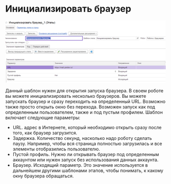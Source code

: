 # Инициализировать браузер

![](<../../../../.gitbook/assets/Инициализировать браузер.png>)

Данный шаблон нужен для открытия запуска браузера. В своем роботе вы можете инициализировать несколько браузеров. Вы можете запускать браузер и сразу переходить на определенный URL. Возможно также просто открыть окно без перехода. Возможен запуск как под определенным пользователем, также и под пустым профилем. Шаблон включает следующие параметры:

* URL. адрес в Интернете, который необходимо открыть сразу после того, как браузер загрузится.
* Задержка. Количество секунд, насколько надо роботу сделать паузу. Например, чтобы вся страница полностью загрузилась и все элементы отобразились пользователю.
* Пустой профиль. Нужно ли открывать браузер под определенным аккаунтом или нужен запуск без использования данных аккаунта.
* Браузер. Исходящий параметр. Это значение используется в дальнейшем другими шаблонами этапов, чтобы понимать, к какому окну браузера обращаться.
